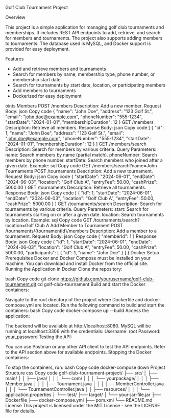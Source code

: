 Golf Club Tournament Project

Overview

This project is a simple application for managing golf club tournaments and memberships. 
It includes REST API endpoints to add, retrieve, and search for members and tournaments. 
The project also supports adding members to tournaments. The database used is MySQL, and Docker support is provided for easy deployment.

Features

- Add and retrieve members and tournaments
- Search for members by name, membership type, phone number, or membership start date
- Search for tournaments by start date, location, or participating members
- Add members to tournaments
- Dockerized for easy deployment

oints
Members
POST /members
Description: Add a new member.
Request Body:
json
Copy code
{
  "name": "John Doe",
  "address": "123 Golf St.",
  "email": "john.doe@example.com",
  "phoneNumber": "555-1234",
  "startDate": "2024-01-01",
  "membershipDuration": 12
}
GET /members
Description: Retrieve all members.
Response Body:
json
Copy code
[
  {
    "id": 1,
    "name": "John Doe",
    "address": "123 Golf St.",
    "email": "john.doe@example.com",
    "phoneNumber": "555-1234",
    "startDate": "2024-01-01",
    "membershipDuration": 12
  }
]
GET /members/search
Description: Search for members by various criteria.
Query Parameters:
name: Search members by name (partial match).
phoneNumber: Search members by phone number.
startDate: Search members who joined after a given date.
Example:
sql
Copy code
GET /members/search?name=John
Tournaments
POST /tournaments
Description: Add a new tournament.
Request Body:
json
Copy code
{
  "startDate": "2024-06-01",
  "endDate": "2024-06-03",
  "location": "Golf Club A",
  "entryFee": 50.00,
  "cashPrize": 5000.00
}
GET /tournaments
Description: Retrieve all tournaments.
Response Body:
json
Copy code
[
  {
    "id": 1,
    "startDate": "2024-06-01",
    "endDate": "2024-06-03",
    "location": "Golf Club A",
    "entryFee": 50.00,
    "cashPrize": 5000.00
  }
]
GET /tournaments/search
Description: Search for tournaments by various criteria.
Query Parameters:
start: Search for tournaments starting on or after a given date.
location: Search tournaments by location.
Example:
sql
Copy code
GET /tournaments/search?location=Golf Club A
Add Member to Tournament
POST /tournaments/{tournamentId}/members
Description: Add a member to a tournament.
Request Body:
json
Copy code
{
  "memberId": 1
}
Response Body:
json
Copy code
{
  "id": 1,
  "startDate": "2024-06-01",
  "endDate": "2024-06-03",
  "location": "Golf Club A",
  "entryFee": 50.00,
  "cashPrize": 5000.00,
  "participants": [
    {
      "id": 1,
      "name": "John Doe"
    }
  ]
}
Docker Setup
Prerequisites
Docker and Docker Compose must be installed on your machine. You can download and install Docker from the official site.
Running the Application in Docker
Clone the repository:

bash
Copy code
git clone https://github.com/yourusername/golf-club-tournament.git
cd golf-club-tournament
Build and start the Docker containers:

Navigate to the root directory of the project where Dockerfile and docker-compose.yml are located.
Run the following command to build and start the containers:
bash
Copy code
docker-compose up --build
Access the application:

The backend will be available at http://localhost:8080.
MySQL will be running at localhost:3306 with the credentials:
Username: root
Password: your_password
Testing the API:

You can use Postman or any other API client to test the API endpoints. Refer to the API section above for available endpoints.
Stopping the Docker containers:

To stop the containers, run:
bash
Copy code
docker-compose down
Project Structure
css
Copy code
golf-club-tournament-project/
├── src/
│   ├── main/
│   │   ├── java/
│   │   │   └── com/
│   │   │       └── yourpackage/
│   │   │           ├── Member.java
│   │   │           ├── Tournament.java
│   │   │           ├── MemberController.java
│   │   │           └── TournamentController.java
│   │   ├── resources/
│   │   │   └── application.properties
│   └── test/
├── target/
│   └── your-jar-file.jar
├── Dockerfile
├── docker-compose.yml
├── pom.xml
└── README.md
License
This project is licensed under the MIT License - see the LICENSE file for details.
